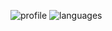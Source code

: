 ![profile] ![languages]

[profile]: https://github-readme-stats.vercel.app/api?username=BONEE4&show_icons=true&theme=midnight-purple
[languages]: https://github-readme-stats.vercel.app/api/top-langs/?username=BONEE4&theme=midnight-purple
